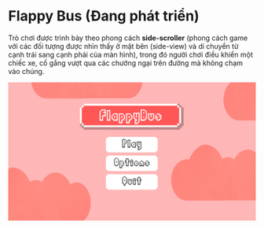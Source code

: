 # Flappy Bus (Đang phát triển)

Trò chơi được trình bày theo phong cách **side-scroller** (phong cách game với các đối tượng được nhìn thấy ở mặt bên (side-view)
và di chuyển từ cạnh trái sang cạnh phải của màn hình), trong đó người chơi điều khiển một chiếc xe, cố gắng vượt qua các chướng ngại trên đường mà không chạm vào chúng.

![preview img](/flappyBusScreen.png)
